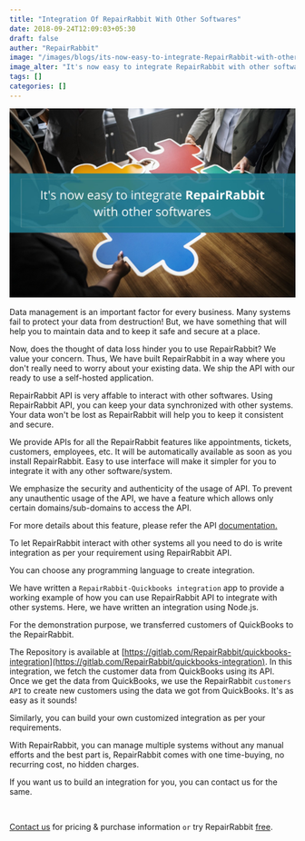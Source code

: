 ```yaml
---
title: "Integration Of RepairRabbit With Other Softwares"
date: 2018-09-24T12:09:03+05:30
draft: false
auther: "RepairRabbit"
image: "/images/blogs/its-now-easy-to-integrate-RepairRabbit-with-other-softwares.jpg"
image_alter: "It's now easy to integrate RepairRabbit with other softwares"
tags: []
categories: []
---
```


<img src="/images/blogs/its-now-easy-to-integrate-RepairRabbit-with-other-softwares.jpg" alt="It's now easy to integrate RepairRabbit with other softwares" />

Data management is an important factor for every business. Many systems fail to protect your data from destruction! But, we have something that will help you to maintain data and to keep it safe and secure at a place. 

Now, does the thought of data loss hinder you to use RepairRabbit?
We value your concern. Thus, We have built RepairRabbit in a way where you don't really need to worry about your existing data. We ship the API with our ready to use a self-hosted application.

RepairRabbit API is very affable to interact with other softwares. Using RepairRabbit API, you can keep your data synchronized with other systems. Your data won't be lost as RepairRabbit will help you to keep it consistent and secure.

We provide APIs for all the RepairRabbit features like appointments, tickets, customers, employees, etc.
It will be automatically available as soon as you install RepairRabbit. Easy to use interface will make it simpler for you to integrate it with any other software/system.

We emphasize the security and authenticity of the usage of API. To prevent any unauthentic usage of the API, we have a feature which allows only certain domains/sub-domains to access the API.

For more details about this feature, please refer the API [documentation.](https://kb.repairrabbit.co/api-references/how-to-use-repairrabbit-api)

To let RepairRabbit interact with other systems all you need to do is write integration as per your requirement using RepairRabbit API.

You can choose any programming language to create integration.

We have written a `RepairRabbit-Quickbooks integration` app to provide a working example of how you can use RepairRabbit API to integrate with other systems.
Here, we have written an integration using Node.js.

For the demonstration purpose, we transferred customers of QuickBooks to the RepairRabbit.

The Repository is available at [https://gitlab.com/RepairRabbit/quickbooks-integration](https://gitlab.com/RepairRabbit/quickbooks-integration). In this integration, we fetch the customer data from QuickBooks using its API. Once we get the data from QuickBooks, we use the RepairRabbit `customers API` to create new customers using the data we got from QuickBooks. It's as easy as it sounds!

Similarly, you can build your own customized integration as per your requirements. 

With RepairRabbit, you can manage multiple systems without any manual efforts and the best part is, RepairRabbit comes with one time-buying, no recurring cost, no hidden charges.

If you want us to build an integration for you, you can contact us for the same.

<br>

<a href="mailto:contact@repairrabbit.co?subject=Query of RepairRabbit" target="_blank">Contact us</a> for pricing & purchase information `or` try RepairRabbit <a href="https://demo.repairrabbit.co/admin" rel="noopener" target="_blank" title="RepairRabbit Demo">free</a>.

<br>
